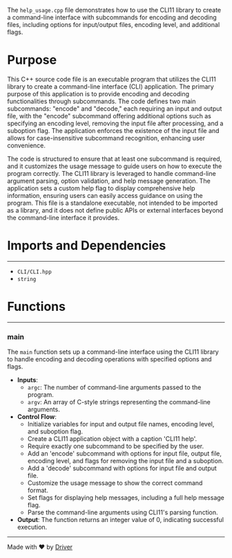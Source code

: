 <!--------------------------------------------------------------------------------->
<!-- IMPORTANT: This file is auto-generated by Driver (https://driver.ai). -------->
<!-- Manual edits may be overwritten on future commits. --------------------------->
<!--------------------------------------------------------------------------------->

The `help_usage.cpp` file demonstrates how to use the CLI11 library to create a command-line interface with subcommands for encoding and decoding files, including options for input/output files, encoding level, and additional flags.

# Purpose
This C++ source code file is an executable program that utilizes the CLI11 library to create a command-line interface (CLI) application. The primary purpose of this application is to provide encoding and decoding functionalities through subcommands. The code defines two main subcommands: "encode" and "decode," each requiring an input and output file, with the "encode" subcommand offering additional options such as specifying an encoding level, removing the input file after processing, and a suboption flag. The application enforces the existence of the input file and allows for case-insensitive subcommand recognition, enhancing user convenience.

The code is structured to ensure that at least one subcommand is required, and it customizes the usage message to guide users on how to execute the program correctly. The CLI11 library is leveraged to handle command-line argument parsing, option validation, and help message generation. The application sets a custom help flag to display comprehensive help information, ensuring users can easily access guidance on using the program. This file is a standalone executable, not intended to be imported as a library, and it does not define public APIs or external interfaces beyond the command-line interface it provides.
# Imports and Dependencies

---
- `CLI/CLI.hpp`
- `string`


# Functions

---
### main<!-- {{#callable:main}} -->
The `main` function sets up a command-line interface using the CLI11 library to handle encoding and decoding operations with specified options and flags.
- **Inputs**:
    - `argc`: The number of command-line arguments passed to the program.
    - `argv`: An array of C-style strings representing the command-line arguments.
- **Control Flow**:
    - Initialize variables for input and output file names, encoding level, and suboption flag.
    - Create a CLI11 application object with a caption 'CLI11 help'.
    - Require exactly one subcommand to be specified by the user.
    - Add an 'encode' subcommand with options for input file, output file, encoding level, and flags for removing the input file and a suboption.
    - Add a 'decode' subcommand with options for input file and output file.
    - Customize the usage message to show the correct command format.
    - Set flags for displaying help messages, including a full help message flag.
    - Parse the command-line arguments using CLI11's parsing function.
- **Output**: The function returns an integer value of 0, indicating successful execution.



---
Made with ❤️ by [Driver](https://www.driver.ai/)